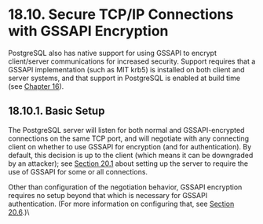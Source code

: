 # 18.10. Secure TCP/IP Connections with GSSAPI Encryption

PostgreSQL also has native support for using GSSAPI to encrypt client/server communications for increased security. Support requires that a GSSAPI implementation (such as MIT krb5) is installed on both client and server systems, and that support in PostgreSQL is enabled at build time (see [Chapter 16](https://www.postgresql.org/docs/12/installation.html)).

## 18.10.1. Basic Setup

The PostgreSQL server will listen for both normal and GSSAPI-encrypted connections on the same TCP port, and will negotiate with any connecting client on whether to use GSSAPI for encryption (and for authentication). By default, this decision is up to the client (which means it can be downgraded by an attacker); see [Section 20.1](https://www.postgresql.org/docs/12/auth-pg-hba-conf.html) about setting up the server to require the use of GSSAPI for some or all connections.

Other than configuration of the negotiation behavior, GSSAPI encryption requires no setup beyond that which is necessary for GSSAPI authentication. (For more information on configuring that, see [Section 20.6](https://www.postgresql.org/docs/12/gssapi-auth.html).)\
